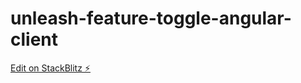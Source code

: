 # unleash-feature-toggle-angular-client

[Edit on StackBlitz ⚡️](https://stackblitz.com/edit/angular-ivy-7yggxs)
